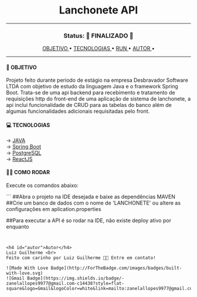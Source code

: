 <h1 align="center"> Lanchonete API </h1>
<hr/>
<h3 align="center"> Status: 🚀 FINALIZADO 🚀</h3>

<p align="center"> 
  <a href="#objetivos"> OBJETIVO </a> •
  <a href="#tecnologias"> TECNOLOGIAS </a> •
  <a href="#run"> RUN </a> •
  <a href="#autor"> AUTOR </a> •
</p>

<hr/>
<h4 id="#objetivo"> 🚀 OBJETIVO </h3>
<p> Projeto feito durante periodo de estágio na empresa Desbravador Software LTDA com objetivo de estudo 
  da linguagem Java e o framework Spring Boot. Trata-se de uma api backend para recebimento e tratamento 
  de requisições http do front-end de uma aplicação de sistema de lanchonete, a api inclui funcionalidade de CRUD
para as tabelas do banco além de algumas funcionalidades adicionais requisitadas pelo front. </p>

<h4 id="#tecnologias"> 💻 TECNOLOGIAS </h3>
→ <a href="https://www.java.com/pt-BR/"> JAVA </a> <br>
→ <a href="https://spring.io/">Spring Boot </a> <br>
→ <a href="https://www.postgresql.org/"> PostgreSQL</a> <br>
→ <a href="https://pt-br.legacy.reactjs.org/"> ReactJS </a> <br>

<h4> 👩‍💻 COMO RODAR </h4>
<p id="run" >Execute os comandos abaixo:</p>
```
##Abra o projeto na IDE desejada e baixe as dependências MAVEN
##Crie um banco de dados com o nome de 'LANCHONETE' ou altere as configurações em aplication.properties

##Para executar a API é so rodar na IDE, não existe deploy ativo por enquanto
```


<h4 id="autor">Autor</h4>
Luiz Guilherme <br>
Feito com carinho por Luiz Guilherme 👋🏽 Entre em contato!

![Made With Love Badge](http://ForTheBadge.com/images/badges/built-with-love.svg)
![Gmail Badge](https://img.shields.io/badge/-zanelallopes9977@gmail.com-c14438?style=flat-square&logo=Gmail&logoColor=white&link=mailto:zanelallopes9977@gmail.com)
